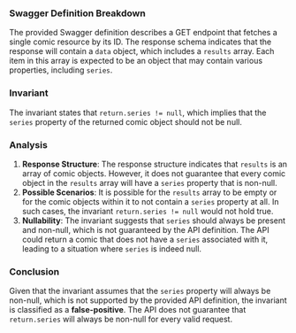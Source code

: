 ### Swagger Definition Breakdown
The provided Swagger definition describes a GET endpoint that fetches a single comic resource by its ID. The response schema indicates that the response will contain a `data` object, which includes a `results` array. Each item in this array is expected to be an object that may contain various properties, including `series`.

### Invariant
The invariant states that `return.series != null`, which implies that the `series` property of the returned comic object should not be null.

### Analysis
1. **Response Structure**: The response structure indicates that `results` is an array of comic objects. However, it does not guarantee that every comic object in the `results` array will have a `series` property that is non-null. 
2. **Possible Scenarios**: It is possible for the `results` array to be empty or for the comic objects within it to not contain a `series` property at all. In such cases, the invariant `return.series != null` would not hold true. 
3. **Nullability**: The invariant suggests that `series` should always be present and non-null, which is not guaranteed by the API definition. The API could return a comic that does not have a `series` associated with it, leading to a situation where `series` is indeed null.

### Conclusion
Given that the invariant assumes that the `series` property will always be non-null, which is not supported by the provided API definition, the invariant is classified as a **false-positive**. The API does not guarantee that `return.series` will always be non-null for every valid request.
